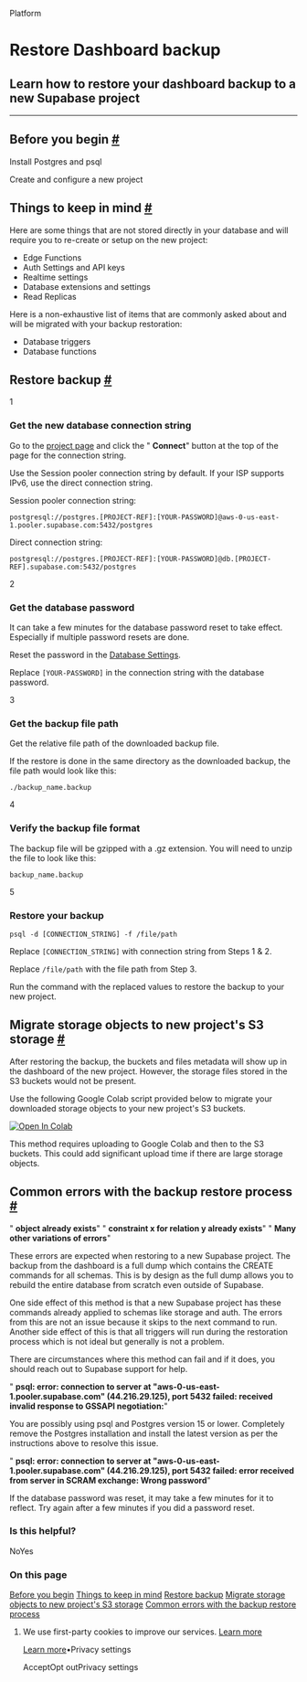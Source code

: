 Platform

# Restore Dashboard backup

## Learn how to restore your dashboard backup to a new Supabase project

* * *

## Before you begin [\#](https://supabase.com/docs/guides/platform/migrating-within-supabase/dashboard-restore\#before-you-begin)

Install Postgres and psql

Create and configure a new project

## Things to keep in mind [\#](https://supabase.com/docs/guides/platform/migrating-within-supabase/dashboard-restore\#things-to-keep-in-mind)

Here are some things that are not stored directly in your database and will require you to re-create or setup on the new project:

- Edge Functions
- Auth Settings and API keys
- Realtime settings
- Database extensions and settings
- Read Replicas

Here is a non-exhaustive list of items that are commonly asked about and will be migrated with your backup restoration:

- Database triggers
- Database functions

## Restore backup [\#](https://supabase.com/docs/guides/platform/migrating-within-supabase/dashboard-restore\#restore-backup)

1

### Get the new database connection string

Go to the [project page](https://supabase.com/dashboard/project/_/) and click the " **Connect**" button at the top of the page for the connection string.

Use the Session pooler connection string by default. If your ISP supports IPv6, use the direct connection string.

Session pooler connection string:

`
postgresql://postgres.[PROJECT-REF]:[YOUR-PASSWORD]@aws-0-us-east-1.pooler.supabase.com:5432/postgres
`

Direct connection string:

`
postgresql://postgres.[PROJECT-REF]:[YOUR-PASSWORD]@db.[PROJECT-REF].supabase.com:5432/postgres
`

2

### Get the database password

It can take a few minutes for the database password reset to take effect. Especially if multiple password resets are done.

Reset the password in the [Database Settings](https://supabase.com/dashboard/project/_/settings/database).

Replace `[YOUR-PASSWORD]` in the connection string with the database password.

3

### Get the backup file path

Get the relative file path of the downloaded backup file.

If the restore is done in the same directory as the downloaded backup, the file path would look like this:

`./backup_name.backup`

4

### Verify the backup file format

The backup file will be gzipped with a .gz extension. You will need to unzip the file to look like this:

`backup_name.backup`

5

### Restore your backup

`
psql -d [CONNECTION_STRING] -f /file/path
`

Replace `[CONNECTION_STRING]` with connection string from Steps 1 & 2.

Replace `/file/path` with the file path from Step 3.

Run the command with the replaced values to restore the backup to your new project.

## Migrate storage objects to new project's S3 storage [\#](https://supabase.com/docs/guides/platform/migrating-within-supabase/dashboard-restore\#migrate-storage-objects-to-new-projects-s3-storage)

After restoring the backup, the buckets and files metadata will show up in the dashboard of the new project.
However, the storage files stored in the S3 buckets would not be present.

Use the following Google Colab script provided below to migrate your downloaded storage objects to your new project's S3 buckets.

[![Open In Colab](https://colab.research.google.com/assets/colab-badge.svg)](https://colab.research.google.com/github/PLyn/supabase-storage-migrate/blob/main/Supabase_Storage_migration.ipynb)

This method requires uploading to Google Colab and then to the S3 buckets. This could add significant upload time if there are large storage objects.

## Common errors with the backup restore process [\#](https://supabase.com/docs/guides/platform/migrating-within-supabase/dashboard-restore\#common-errors-with-the-backup-restore-process)

" **object already exists**"
" **constraint x for relation y already exists**"
" **Many other variations of errors**"

These errors are expected when restoring to a new Supabase project. The backup from the dashboard is a full dump which contains the CREATE commands for all schemas. This is by design as the full dump allows you to rebuild the entire database from scratch even outside of Supabase.

One side effect of this method is that a new Supabase project has these commands already applied to schemas like storage and auth. The errors from this are not an issue because it skips to the next command to run. Another side effect of this is that all triggers will run during the restoration process which is not ideal but generally is not a problem.

There are circumstances where this method can fail and if it does, you should reach out to Supabase support for help.

" **psql: error: connection to server at "aws-0-us-east-1.pooler.supabase.com" (44.216.29.125), port 5432 failed: received invalid response to GSSAPI negotiation:**"

You are possibly using psql and Postgres version 15 or lower. Completely remove the Postgres installation and install the latest version as per the instructions above to resolve this issue.

" **psql: error: connection to server at "aws-0-us-east-1.pooler.supabase.com" (44.216.29.125), port 5432 failed: error received from server in SCRAM exchange: Wrong password**"

If the database password was reset, it may take a few minutes for it to reflect. Try again after a few minutes if you did a password reset.

### Is this helpful?

NoYes

### On this page

[Before you begin](https://supabase.com/docs/guides/platform/migrating-within-supabase/dashboard-restore#before-you-begin) [Things to keep in mind](https://supabase.com/docs/guides/platform/migrating-within-supabase/dashboard-restore#things-to-keep-in-mind) [Restore backup](https://supabase.com/docs/guides/platform/migrating-within-supabase/dashboard-restore#restore-backup) [Migrate storage objects to new project's S3 storage](https://supabase.com/docs/guides/platform/migrating-within-supabase/dashboard-restore#migrate-storage-objects-to-new-projects-s3-storage) [Common errors with the backup restore process](https://supabase.com/docs/guides/platform/migrating-within-supabase/dashboard-restore#common-errors-with-the-backup-restore-process)

1. We use first-party cookies to improve our services. [Learn more](https://supabase.com/privacy#8-cookies-and-similar-technologies-used-on-our-european-services)



   [Learn more](https://supabase.com/privacy#8-cookies-and-similar-technologies-used-on-our-european-services)•Privacy settings





   AcceptOpt outPrivacy settings